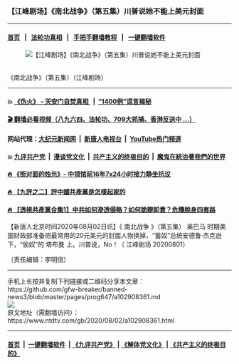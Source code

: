 ### 【江峰剧场】《南北战争》（第五集）川普说她不能上美元封面
------------------------

#### [首页](https://github.com/gfw-breaker/banned-news3/blob/master/README.md) &nbsp;&nbsp;|&nbsp;&nbsp; [法轮功真相](https://github.com/begood0513/basic/blob/master/README.md)  &nbsp;&nbsp;|&nbsp;&nbsp; [手把手翻墙教程](https://github.com/gfw-breaker/guides/wiki)  &nbsp;&nbsp;|&nbsp;&nbsp; [一键翻墙软件](https://github.com/gfw-breaker/nogfw/blob/master/README.md)  



<div><div class="featured_image">
 <figure>
  <img alt="【江峰剧场】《南北战争》（第五集）川普说她不能上美元封面" src="https://i.ntdtv.com/assets/uploads/2020/08/maxresdefault-4-1-800x450.jpg"/>
 </figure><br/>
 <span class="caption">
  《南北战争》（第五集）（江峰剧场）
 </span>
</div>
</div><hr/>

#### 💥 [《伪火》 - 天安门自焚真相 ](http://141.164.39.94:10000/videos/blog/weihuo.html)&nbsp; |&nbsp; [“1400例”谎言揭秘  ](http://141.164.39.94:10000/videos/blog/jiexi1400.html)

#### [ 🎬  翻墙必看视频（八九六四、法轮功、709大抓捕、香港反送中 ...）](https://github.com/gfw-breaker/links/blob/master/banned.md)

#### 网站代理：[大纪元新闻网](http://167.172.10.89:10080/gb/) &nbsp;|&nbsp; [新唐人电视台](http://167.172.10.89:8808/gb/) &nbsp;|&nbsp; [YouTube热门频道](http://158.247.203.241/youtube.html)

#### 💥 [九评共产党](http://141.164.39.94:10000/videos/res/jiuping/)&nbsp; |&nbsp; [漫谈党文化](http://141.164.39.94:10000/videos/res/mtdwh/)&nbsp; |&nbsp; [共产主义的终极目的](http://141.164.39.94:10000/videos/res/zjmd/)&nbsp; |&nbsp; [魔鬼在統治著我們的世界](http://141.164.39.94:10000/videos/res/TheSpecter/)  

#### [ 🔥  《街对面的烛光》- 中领馆前16年7x24小时接力静坐抗议](http://141.164.39.94:10000/videos/news/../legend/index.html)

#### [ 🔥  【九評之二】評中國共產黨是怎樣起家的](http://141.164.39.94:10000/videos/news/../res/jiuping/index.html)

#### [ 🔥  【透視共產黨合集1】中共如何滲透侵略？如何詭辯卸責？危機脫身四套路](http://141.164.39.94:10000/videos/news/../res/detox/index.html)

<div><div class="post_content" itemprop="articleBody">
 <p>
  【新唐人北京时间2020年08月02日讯】《
  <ok href="https://www.ntdtv.com/gb/南北战争.htm">
   南北战争
  </ok>
  》（第五集）
  <ok href="https://www.ntdtv.com/gb/奥巴马.htm">
   奥巴马
  </ok>
  时期美国财政部准备把最常用的20元美元的封面人物换掉，“蓄奴”总统安德鲁·杰克逊下，“偷奴”的
  <ok href="https://www.ntdtv.com/gb/塔布曼.htm">
   塔布曼
  </ok>
  上。川普说，No！（
  <ok href="https://www.ntdtv.com/gb/江峰剧场.htm">
   江峰剧场
  </ok>
  20200801）
 </p>
 <div class="video_fit_container">
 </div>
 <p>
  （责任编辑：李明信）
 </p>
 <div class="single_ad">
 </div>
</div>
</div>
<hr/>
手机上长按并复制下列链接或二维码分享本文章：<br/>
https://github.com/gfw-breaker/banned-news3/blob/master/pages/prog647/a102908361.md <br/>
<a href='https://github.com/gfw-breaker/banned-news3/blob/master/pages/prog647/a102908361.md'><img src='https://github.com/gfw-breaker/banned-news3/blob/master/pages/prog647/a102908361.md.png'/></a> <br/>
原文地址（需翻墙访问）：https://www.ntdtv.com/gb/2020/08/02/a102908361.html


------------------------
#### [首页](https://github.com/gfw-breaker/banned-news3/blob/master/README.md) &nbsp;|&nbsp; [一键翻墙软件](https://github.com/gfw-breaker/nogfw/blob/master/README.md) &nbsp;| [《九评共产党》](https://github.com/gfw-breaker/9ping.md/blob/master/README.md#九评之一评共产党是什么) | [《解体党文化》](https://github.com/gfw-breaker/jtdwh.md/blob/master/README.md) | [《共产主义的终极目的》](https://github.com/gfw-breaker/gczydzjmd.md/blob/master/README.md)


<img src='http://gfw-breaker.win/banned-news3/pages/prog647/a102908361.md' width='0px' height='0px'/>